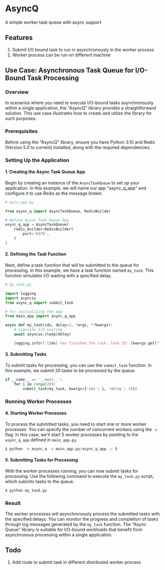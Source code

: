 # AsyncQ
A simple worker task queue with async support

## Features
1. Submit I/O bound task to run in asynchronously in the worker process 
2. Worker process can be run on different machine

## Use Case: Asynchronous Task Queue for I/O-Bound Task Processing

### Overview
In scenarios where you need to execute I/O-bound tasks asynchronously within a single application, the "AsyncQ" library provides a straightforward solution. This use case illustrates how to create and utilize the library for such purposes.

### Prerequisites
Before using the "AsyncQ" library, ensure you have Python 3.10 and Redis (Version 5.0 to current) installed, along with the required dependencies.

### Setting Up the Application

#### 1. Creating the Async Task Queue App
Begin by creating an instance of the `AsyncTaskQueue` to set up your application. In this example, we will name our app "async_q_app" and configure it to use Redis as the message broker.

```python
# main_app.py

from async_q import AsyncTaskQueue, RedisBuilder

# Define Async Task Queue App
async_q_app = AsyncTaskQueue(
    redis_builder=RedisBuilder(
        port='6379',
    )
)
```

#### 2. Defining the Task Function
Next, define a task function that will be submitted to the queue for processing. In this example, we have a task function named `my_task`. This function simulates I/O waiting with a specified delay.

```python
# my_task.py

import logging
import asyncio
from async_q import submit_task

# For initializing the app
from main_app import async_q_app

async def my_task(idx, delay=2, *args, **kwargs):
    # Simulate I/O waiting
    await asyncio.sleep(delay)

    logging.info(f'{idx} has finished the task. Task ID: {kwargs.get("task_id")}')
```

#### 3. Submitting Tasks
To submit tasks for processing, you can use the `submit_task` function. In this example, we submit 20 tasks to be processed by the queue.

```python
if __name__ == '__main__':
    for i in range(20):
        submit_task(my_task, kwargs={'idx': i, 'delay': 10})
```

### Running Worker Processes

#### 4. Starting Worker Processes
To process the submitted tasks, you need to start one or more worker processes. You can specify the number of concurrent workers using the `-c` flag. In this case, we'll start 5 worker processes by pointing to the `async_q_app` defined in `main_app.py`.

```bash
$ python -m async_q -a main_app.py:async_q_app -c 5
```

#### 5. Submitting Tasks for Processing
With the worker processes running, you can now submit tasks for processing. Use the following command to execute the `my_task.py` script, which submits tasks to the queue.

```bash
$ python my_task.py
```

### Result
The worker processes will asynchronously process the submitted tasks with the specified delays. You can monitor the progress and completion of tasks through log messages generated by the `my_task` function. The "Async Queue" library is suitable for I/O-bound workloads that benefit from asynchronous processing within a single application.

## Todo
1. Add route to submit task in different distributed worker process

